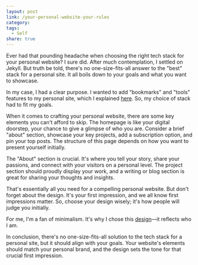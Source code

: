 ```yaml
---
layout: post
link: /your-personal-website-your-rules
category: 
tags:
  - Self
share: true
---
```

Ever had that pounding headache when choosing the right tech stack for your personal website? I sure did. After much contemplation, I settled on Jekyll. But truth be told, there's no one-size-fits-all answer to the "best" stack for a personal site. It all boils down to your goals and what you want to showcase.

In my case, I had a clear purpose. I wanted to add "bookmarks" and "tools" features to my personal site, which I explained [here](/personalizing-your-website). So, my choice of stack had to fit my goals.

When it comes to crafting your personal website, there are some key elements you can't afford to skip. The homepage is like your digital doorstep, your chance to give a glimpse of who you are. Consider a brief "about" section, showcase your key projects, add a subscription option, and pin your top posts. The structure of this page depends on how you want to present yourself initially.

The "About" section is crucial. It's where you tell your story, share your passions, and connect with your visitors on a personal level. The project section should proudly display your work, and a writing or blog section is great for sharing your thoughts and insights.

That's essentially all you need for a compelling personal website. But don't forget about the design. It's your first impression, and we all know first impressions matter. So, choose your design wisely; it's how people will judge you initially.

For me, I'm a fan of minimalism. It's why I chose this [design](https://github.com/b2a3e8/jekyll-theme-console)—it reflects who I am.

In conclusion, there's no one-size-fits-all solution to the tech stack for a personal site, but it should align with your goals. Your website's elements should match your personal brand, and the design sets the tone for that crucial first impression.
